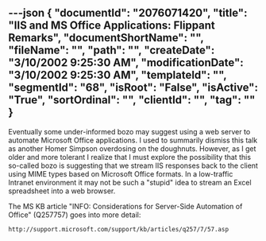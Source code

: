 ---json
{
  "documentId": "2076071420",
  "title": "IIS and MS Office Applications: Flippant Remarks",
  "documentShortName": "",
  "fileName": "",
  "path": "",
  "createDate": "3/10/2002 9:25:30 AM",
  "modificationDate": "3/10/2002 9:25:30 AM",
  "templateId": "",
  "segmentId": "68",
  "isRoot": "False",
  "isActive": "True",
  "sortOrdinal": "",
  "clientId": "",
  "tag": ""
}
---

Eventually some under-informed bozo may suggest using a web server to automate Microsoft Office applications. I used to summarily dismiss this talk as another Homer Simpson overdosing on the doughnuts. However, as I get older and more tolerant I realize that I must explore the possibility that this so-called bozo is suggesting that we stream IIS responses back to the client using MIME types based on Microsoft Office formats. In a low-traffic Intranet environment it may not be such a &quot;stupid&quot; idea to stream an Excel spreadsheet into a web browser.

The MS KB article &quot;INFO: Considerations for Server-Side Automation of Office&quot; (Q257757) goes into more detail:

    http://support.microsoft.com/support/kb/articles/q257/7/57.asp
